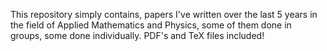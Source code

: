 This repository simply contains, papers I've written over the last 5 years in the field of Applied Mathematics and Physics, some of them done in groups, some done individually. PDF's and TeX files included!
